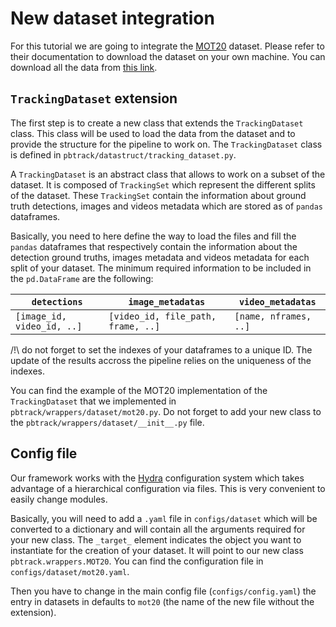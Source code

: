 # New dataset integration

For this tutorial we are going to integrate the [MOT20](https://motchallenge.net/data/MOT20/) dataset. 
Please refer to their documentation to download the dataset on your own machine. You can download all the 
data from [this link](https://motchallenge.net/data/MOT20.zip).

## `TrackingDataset` extension
The first step is to create a new class that extends the `TrackingDataset` class. 
This class will be used to load the data from the dataset and to provide the structure for
the pipeline to work on. The `TrackingDataset` class is defined in `pbtrack/datastruct/tracking_dataset.py`.

A `TrackingDataset` is an abstract class that allows to work on a subset of the dataset. It is composed of 
`TrackingSet` which represent the different splits of the dataset. These `TrackingSet` contain the information 
about ground truth detections, images and videos metadata which are stored as of `pandas` dataframes.

Basically, you need to here define the way to load the files and fill the `pandas` dataframes that 
respectively contain the information about the detection ground truths, 
images metadata and videos metadata for each split of your dataset. The minimum required information to be 
included in the `pd.DataFrame` are the following:

| `detections`               | `image_metadatas`                  | `video_metadatas`     |
|----------------------------|------------------------------------|-----------------------|
| `[image_id, video_id, ..]` | `[video_id, file_path, frame, ..]` | `[name, nframes, ..]` |

/!\ do not forget to set the indexes of your dataframes to a unique ID. The 
update of the results accross the pipeline relies on the uniqueness of the 
indexes.

You can find the example of the MOT20 implementation of the `TrackingDataset` 
that we implemented in `pbtrack/wrappers/dataset/mot20.py`. Do not forget to add your 
new class to the `pbtrack/wrappers/dataset/__init__.py` file.

## Config file

Our framework works with the [Hydra](https://hydra.cc/) configuration system which 
takes advantage of a hierarchical configuration via files. This is very convenient
to easily change modules.

Basically, you will need to add a `.yaml` file in `configs/dataset` which will be 
converted to a dictionary and will contain all the arguments required for your 
new class. The `_target_` element indicates the object you want to 
instantiate for the creation of your dataset. 
It  will point to our new class `pbtrack.wrappers.MOT20`. You can find the configuration 
file in `configs/dataset/mot20.yaml`.

Then you have to change in the main config file (`configs/config.yaml`) the entry in 
datasets in defaults to `mot20` (the name of the new file without the extension).
